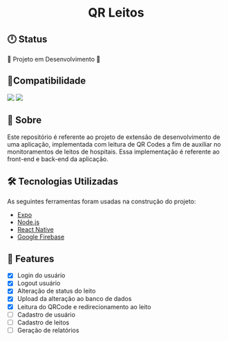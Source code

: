 <h1 align="center">QR Leitos</h1>

## 🕛 Status

🚧 Projeto em Desenvolvimento  🚧


## 📱Compatibilidade

  <img src= https://img.shields.io/badge/Android-green />  <img src = https://img.shields.io/badge/iOs-blue />

## 📝 Sobre

Este repositório é referente ao projeto de extensão de desenvolvimento de uma aplicação, implementada com leitura de QR Codes a fim de auxiliar no monitoramentos de leitos de hospitais. Essa implementação é referente ao front-end e back-end da aplicação.


## 🛠 Tecnologias Utilizadas


As seguintes ferramentas foram usadas na construção do projeto:

- [Expo](https://expo.io/)
- [Node.js](https://nodejs.org/en/)
- [React Native](https://reactnative.dev/)
- [Google Firebase](https://firebase.google.com)

## 🚩 Features

- [x] Login do usuário
- [x] Logout usuário
- [x] Alteração de status do leito
- [x] Upload da alteração ao banco de dados
- [x] Leitura do QRCode e redirecionamento ao leito
- [ ] Cadastro de usuário
- [ ] Cadastro de leitos
- [ ] Geração de relatórios
